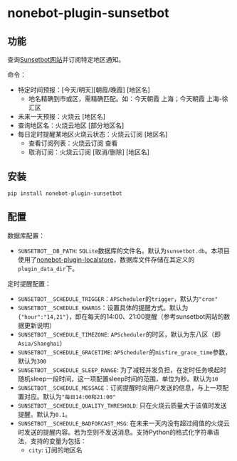 # nonebot-plugin-sunsetbot

## 功能

查询[Sunsetbot网站](https://sunsetbot.top/)并订阅特定地区通知。

命令：
- 特定时间预报：[今天/明天][朝霞/晚霞] [地区名]
  - 地名精确到市或区，需精确匹配。如：今天朝霞 上海；今天朝霞 上海-徐汇区
- 未来一天预报：火烧云 [地区名]
- 查询地区名：火烧云地区 [部分地区名]
- 每日定时提醒某地区火烧云状态：火烧云订阅 [地区名]
  - 查看订阅列表：火烧云订阅 查看
  - 取消订阅：火烧云订阅 [取消/删除] [地区名]

## 安装

```
pip install nonebot-plugin-sunsetbot
```

## 配置

数据库配置：
- `SUNSETBOT__DB_PATH`: `SQLite`数据库的文件名。默认为`sunsetbot.db`。本项目使用了[nonebot-plugin-localstore](https://github.com/nonebot/plugin-localstore)，数据库文件存储在其定义的`plugin_data_dir`下。

定时提醒配置：
- `SUNSETBOT__SCHEDULE_TRIGGER`：`APScheduler`的`trigger`，默认为`"cron"`
- `SUNSETBOT__SCHEDULE_KWARGS`：设置具体的提醒方式。默认为`{"hour":"14,21"}`，即在每天的14:00、21:00提醒（参考sunsetbot网站的数据更新说明）
- `SUNSETBOT__SCHEDULE_TIMEZONE`: `APScheduler`的时区，默认为东八区（即`Asia/Shanghai`）
- `SUNSETBOT__SCHEDULE_GRACETIME`: `APScheduler`的`misfire_grace_time`参数，默认为`300`
- `SUNSETBOT__SCHEDULE_SLEEP_RANGE`: 为了减轻并发负担，在定时任务唤起时随机sleep一段时间，这一项配置sleep时间的范围，单位为秒。默认为`10`
- `SUNSETBOT__SCHEDULE_MESSAGE`：订阅提醒时向用户发送的信息，与上一项配置对应。默认为`"每日14:00和21:00"`
- `SUNSETBOT__SCHEDULE_QUALITY_THRESHOLD`: 只在火烧云质量大于该值时发送提醒。默认为`0.1`。
- `SUNSETBOT__SCHEDULE_BADFORCAST_MSG`: 在未来一天内没有超过阈值的火烧云时发送的提醒内容。若为空则不发送消息。支持Python的格式化字符串语法，支持的变量为包括：
  - `city`: 订阅的地区名